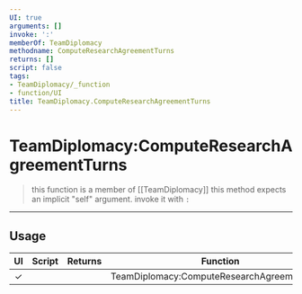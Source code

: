 ```yaml
---
UI: true
arguments: []
invoke: ':'
memberOf: TeamDiplomacy
methodname: ComputeResearchAgreementTurns
returns: []
script: false
tags:
- TeamDiplomacy/_function
- function/UI
title: TeamDiplomacy.ComputeResearchAgreementTurns
---
```

# TeamDiplomacy:ComputeResearchAgreementTurns
> this function is a member of [[TeamDiplomacy]]
> this method expects an implicit "self" argument. invoke it with `:`
-----
## Usage
|  UI | Script | Returns | Function | Arguments |
|:---:|:------:|-------:|:--------:|:---------|
|✓| ||TeamDiplomacy:ComputeResearchAgreementTurns||
